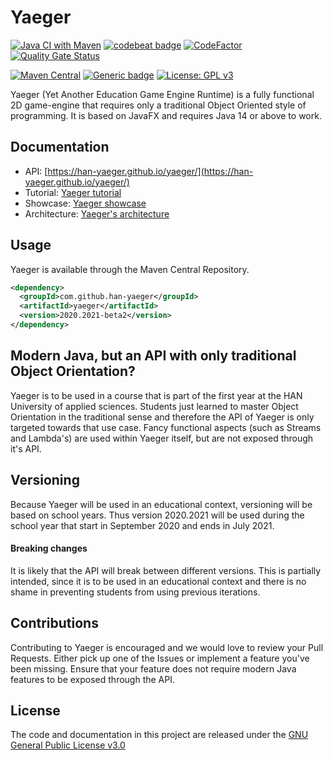 # Yaeger 

[![Java CI with Maven](https://github.com/han-yaeger/yaeger/workflows/Java%20CI%20with%20Maven/badge.svg)](https://github.com/han-yaeger/yaeger/actions?query=workflow%3A%22Java+CI+with+Maven%22)
[![codebeat badge](https://codebeat.co/badges/e5806ed2-598a-4597-b85b-3940650927e3)](https://codebeat.co/projects/github-com-han-yaeger-yaeger-master)
[![CodeFactor](https://www.codefactor.io/repository/github/han-yaeger/yaeger/badge)](https://www.codefactor.io/repository/github/han-yaeger/yaeger)
[![Quality Gate Status](https://sonarcloud.io/api/project_badges/measure?project=han-yaeger_yaeger&metric=alert_status)](https://sonarcloud.io/dashboard?id=han-yaeger_yaeger)

[![Maven Central](https://maven-badges.herokuapp.com/maven-central/com.github.han-yaeger/yaeger/badge.svg)](https://maven-badges.herokuapp.com/maven-central/com.github.han-yaeger/yaeger)
[![Generic badge](https://img.shields.io/badge/Java-14-purple.svg)](https://shields.io/)
[![License: GPL v3](https://img.shields.io/badge/License-GPLv3-blue.svg)](https://www.gnu.org/licenses/gpl-3.0)

Yaeger (Yet Another Education Game Engine Runtime) is a fully functional 2D game-engine that 
requires only a traditional Object Oriented style of programming. It is based on JavaFX and 
requires Java 14 or above to work.

## Documentation
* API: [https://han-yaeger.github.io/yaeger/](https://han-yaeger.github.io/yaeger/)
* Tutorial: [Yaeger tutorial](https://github.com/han-yaeger/yaeger-tutorial)
* Showcase: [Yaeger showcase](https://github.com/han-yaeger/yaeger-showcase)
* Architecture: [Yaeger's architecture](docs/architecture.md)

## Usage

Yaeger is available through the Maven Central Repository.
```xml
<dependency>
  <groupId>com.github.han-yaeger</groupId>
  <artifactId>yaeger</artifactId>
  <version>2020.2021-beta2</version>
</dependency>
```

## Modern Java, but an API with only traditional Object Orientation?
Yaeger is to be used in a course that is part of the first year at the HAN University of applied sciences. Students
just learned to master Object Orientation in the traditional sense and therefore the API of Yaeger is only targeted 
towards that use case. Fancy functional aspects (such as Streams and Lambda's) are used within Yaeger itself, but are not 
exposed through it's API.

## Versioning
Because Yaeger will be used in an educational context, versioning will be based on school years.
Thus version 2020.2021 will be used during the school year that start in September 2020 and ends in July 2021.

#### Breaking changes
It is likely that the API will break between different versions. This is partially intended, since it is to
be used in an educational context and there is no shame in preventing students from using previous iterations.

## Contributions
Contributing to Yaeger is encouraged and we would love to review your Pull Requests. Either
pick up one of the Issues or implement a feature you've been missing. Ensure that your feature does 
not require modern Java features to be exposed through the API. 

## License
The code and documentation in this project are released under the [GNU General Public License v3.0](LICENSE)
